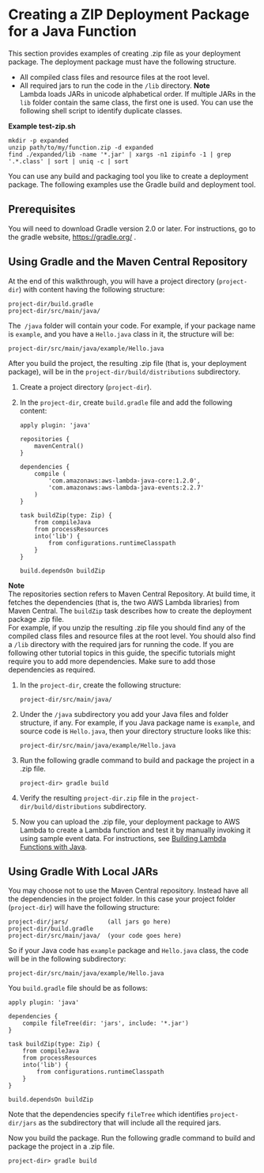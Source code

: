 # Creating a ZIP Deployment Package for a Java Function<a name="java-package-gradle"></a>

This section provides examples of creating \.zip file as your deployment package\. The deployment package must have the following structure\.
+ All compiled class files and resource files at the root level\.
+ All required jars to run the code in the `/lib` directory\.
**Note**  
Lambda loads JARs in unicode alphabetical order\. If multiple JARs in the `lib` folder contain the same class, the first one is used\. You can use the following shell script to identify duplicate classes\.  

**Example test\-zip\.sh**  

  ```
  mkdir -p expanded
  unzip path/to/my/function.zip -d expanded
  find ./expanded/lib -name '*.jar' | xargs -n1 zipinfo -1 | grep '.*.class' | sort | uniq -c | sort
  ```

You can use any build and packaging tool you like to create a deployment package\. The following examples use the Gradle build and deployment tool\.

## Prerequisites<a name="java-package-gradle-prereqs"></a>

You will need to download Gradle version 2\.0 or later\. For instructions, go to the gradle website, [https://gradle\.org/](https://gradle.org/) \.

## Using Gradle and the Maven Central Repository<a name="java-package-gradle-mavenrepo"></a>

At the end of this walkthrough, you will have a project directory \(`project-dir`\) with content having the following structure:

```
project-dir/build.gradle 
project-dir/src/main/java/
```

The` /java` folder will contain your code\. For example, if your package name is `example`, and you have a `Hello.java` class in it, the structure will be:

```
project-dir/src/main/java/example/Hello.java
```

After you build the project, the resulting \.zip file \(that is, your deployment package\), will be in the `project-dir/build/distributions` subdirectory\.

1. Create a project directory \(`project-dir`\)\. 

1. In the `project-dir`, create `build.gradle` file and add the following content:

   ```
   apply plugin: 'java'
   
   repositories {
       mavenCentral()
   }
   
   dependencies {
       compile (
           'com.amazonaws:aws-lambda-java-core:1.2.0',
           'com.amazonaws:aws-lambda-java-events:2.2.7'
       )
   }
   
   task buildZip(type: Zip) {
       from compileJava
       from processResources
       into('lib') {
           from configurations.runtimeClasspath
       }
   }
   
   build.dependsOn buildZip
   ```
**Note**  
The repositories section refers to Maven Central Repository\. At build time, it fetches the dependencies \(that is, the two AWS Lambda libraries\) from Maven Central\.
The `buildZip` task describes how to create the deployment package \.zip file\.   
For example, if you unzip the resulting \.zip file you should find any of the compiled class files and resource files at the root level\. You should also find a `/lib` directory with the required jars for running the code\.
If you are following other tutorial topics in this guide, the specific tutorials might require you to add more dependencies\. Make sure to add those dependencies as required\.

1. In the `project-dir`, create the following structure:

   ```
   project-dir/src/main/java/ 
   ```

1. Under the `/java` subdirectory you add your Java files and folder structure, if any\. For example, if you Java package name is `example`, and source code is `Hello.java`, then your directory structure looks like this:

   ```
   project-dir/src/main/java/example/Hello.java
   ```

1. Run the following gradle command to build and package the project in a \.zip file\.

   ```
   project-dir> gradle build  
   ```

1. Verify the resulting `project-dir.zip` file in the `project-dir/build/distributions` subdirectory\.

1. Now you can upload the \.zip file, your deployment package to AWS Lambda to create a Lambda function and test it by manually invoking it using sample event data\. For instructions, see [Building Lambda Functions with Java](lambda-java.md)\.

## Using Gradle With Local JARs<a name="java-package-gradle-local"></a>

You may choose not to use the Maven Central repository\. Instead have all the dependencies in the project folder\. In this case your project folder \(`project-dir`\) will have the following structure:

```
project-dir/jars/           (all jars go here)          
project-dir/build.gradle           
project-dir/src/main/java/  (your code goes here)
```

So if your Java code has `example` package and `Hello.java` class, the code will be in the following subdirectory:

```
project-dir/src/main/java/example/Hello.java
```

You `build.gradle` file should be as follows:

```
apply plugin: 'java'

dependencies {
    compile fileTree(dir: 'jars', include: '*.jar')
}

task buildZip(type: Zip) {
    from compileJava
    from processResources
    into('lib') {
        from configurations.runtimeClasspath
    }
}

build.dependsOn buildZip
```

Note that the dependencies specify `fileTree` which identifies `project-dir/jars` as the subdirectory that will include all the required jars\.

Now you build the package\. Run the following gradle command to build and package the project in a \.zip file\.

```
project-dir> gradle build  
```